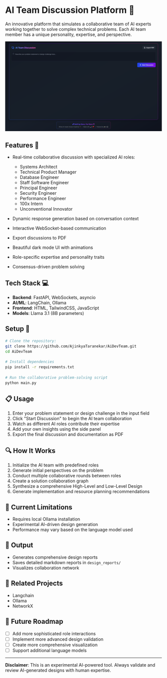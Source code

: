 # AI Team Discussion Platform 🤖

An innovative platform that simulates a collaborative team of AI experts working together to solve complex technical problems. Each AI team member has a unique personality, expertise, and perspective.

![AI Team Discussion Platform](image.png)

## Features 🌟

- Real-time collaborative discussion with specialized AI roles:

  - Systems Architect
  - Technical Product Manager
  - Database Engineer
  - Staff Software Engineer
  - Principal Engineer
  - Security Engineer
  - Performance Engineer
  - 100x Intern
  - Unconventional Innovator

- Dynamic response generation based on conversation context
- Interactive WebSocket-based communication
- Export discussions to PDF
- Beautiful dark mode UI with animations
- Role-specific expertise and personality traits
- Consensus-driven problem solving

## Tech Stack 💻

- **Backend**: FastAPI, WebSockets, asyncio
- **AI/ML**: LangChain, Ollama
- **Frontend**: HTML, TailwindCSS, JavaScript
- **Models**: Llama 3.1 (8B parameters)

## Setup 🚀

```bash
# Clone the repository:
git clone https://github.com/AjinkyaTaranekar/AiDevTeam.git
cd AiDevTeam

# Install dependencies
pip install -r requirements.txt

# Run the collaborative problem-solving script
python main.py
```

## 📋 Usage

1. Enter your problem statement or design challenge in the input field
2. Click "Start Discussion" to begin the AI team collaboration
3. Watch as different AI roles contribute their expertise
4. Add your own insights using the side panel
5. Export the final discussion and documentation as PDF

## 🔍 How It Works

1. Initialize the AI team with predefined roles
2. Generate initial perspectives on the problem
3. Conduct multiple collaborative rounds between roles
4. Create a solution collaboration graph
5. Synthesize a comprehensive High-Level and Low-Level Design
6. Generate implementation and resource planning recommendations

## 🚧 Current Limitations

- Requires local Ollama installation
- Experimental AI-driven design generation
- Performance may vary based on the language model used

## 📄 Output

- Generates comprehensive design reports
- Saves detailed markdown reports in `design_reports/`
- Visualizes collaboration network

## 🔗 Related Projects

- Langchain
- Ollama
- NetworkX

## 🌈 Future Roadmap

- [ ] Add more sophisticated role interactions
- [ ] Implement more advanced design validation
- [ ] Create more comprehensive visualization
- [ ] Support additional language models

---

**Disclaimer**: This is an experimental AI-powered tool. Always validate and review AI-generated designs with human expertise.

